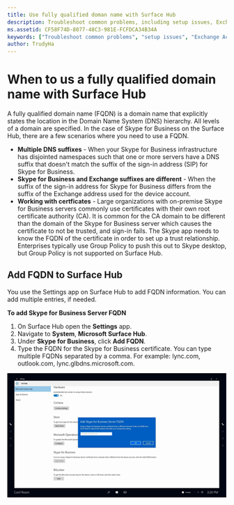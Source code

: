 ```yaml
---
title: Use fully qualified doman name with Surface Hub
description: Troubleshoot common problems, including setup issues, Exchange ActiveSync errors.
ms.assetid: CF58F74D-8077-48C3-981E-FCFDCA34B34A
keywords: ["Troubleshoot common problems", "setup issues", "Exchange ActiveSync errors"]
author: TrudyHa
---
```


# When to us a fully qualified domain name with Surface Hub

A fully qualified domain name (FQDN) is a domain name that explicitly states the location in the Domain Name System (DNS) hierarchy. All levels of a domain are specified. In the case of Skype for Business on the Surface Hub, there are a few scenarios where you need to use a FQDN.
- **Multiple DNS suffixes** - When your Skype for Business infrastructure has disjointed namespaces such that one or more servers have a DNS suffix that doesn't match the suffix of the sign-in address (SIP) for Skype for Business.  
- **Skype for Business and Exchange suffixes are different** - When the suffix of the sign-in address for Skype for Business differs from the suffix of the Exchange address used for the device account.
- **Working with certficates** - Large organizations with on-premise Skype for Business servers commonly use certificates with their own root certificate authority (CA). It is common for the CA domain to be different than the domain of the Skype for Business server which causes the certificate to not be trusted, and sign-in fails.  The Skype app needs to know the FQDN of the certificate in order to set up a trust relationship. Enterprises typically use Group Policy to push this out to Skype desktop, but Group Policy is not supported on Surface Hub.

## Add FQDN to Surface Hub 

You use the Settings app on Surface Hub to add FQDN information. You can add multiple entries, if needed. 

**To add Skype for Business Server FQDN**</br>
1. On Surface Hub open the **Settings** app.
2. Navigate to **System**, **Microsoft Surface Hub**. 
3. Under **Skype for Business**, click **Add FQDN**. 
4. Type the FQDN for the Skype for Business certificate. You can type multiple FQDNs separated by a comma. For example: lync.com, outlook.com, lync.glbdns.microsoft.com. 

 ![Add Skype for Business FQDN to Settings](images/system-settings-add-fqdn.png)